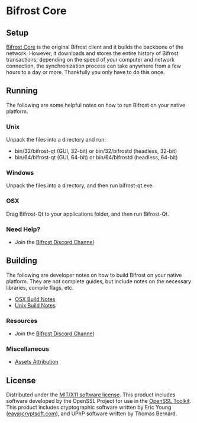 Bifrost Core
=====================

Setup
---------------------
[Bifrost Core](http://bifrostcoin.io) is the original Bifrost client and it builds the backbone of the network. However, it downloads and stores the entire history of Bifrost transactions; depending on the speed of your computer and network connection, the synchronization process can take anywhere from a few hours to a day or more. Thankfully you only have to do this once.

Running
---------------------
The following are some helpful notes on how to run Bifrost on your native platform.

### Unix

Unpack the files into a directory and run:

- bin/32/bifrost-qt (GUI, 32-bit) or bin/32/bifrostd (headless, 32-bit)
- bin/64/bifrost-qt (GUI, 64-bit) or bin/64/bifrostd (headless, 64-bit)

### Windows

Unpack the files into a directory, and then run bifrost-qt.exe.

### OSX

Drag Bifrost-Qt to your applications folder, and then run Bifrost-Qt.

### Need Help?

* Join the [Bifrost Discord Channel](https://discord.gg/zQMrU3s)

Building
---------------------
The following are developer notes on how to build Bifrost on your native platform. They are not complete guides, but include notes on the necessary libraries, compile flags, etc.

- [OSX Build Notes](build-osx.md)
- [Unix Build Notes](build-unix.md)

### Resources

* Join the [Bifrost Discord Channel](https://discord.gg/zQMrU3s)

### Miscellaneous
- [Assets Attribution](assets-attribution.md)

License
---------------------
Distributed under the [MIT/X11 software license](http://www.opensource.org/licenses/mit-license.php).
This product includes software developed by the OpenSSL Project for use in the [OpenSSL Toolkit](https://www.openssl.org/). This product includes
cryptographic software written by Eric Young ([eay@cryptsoft.com](mailto:eay@cryptsoft.com)), and UPnP software written by Thomas Bernard.
